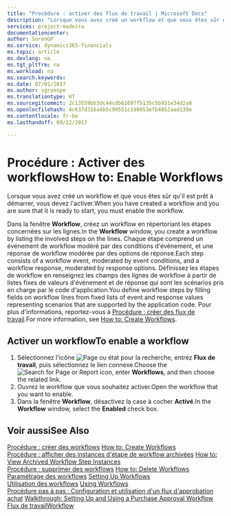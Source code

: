 ```yaml
---
title: "Procédure : activer des flux de travail | Microsoft Docs"
description: "Lorsque vous avez créé un workflow et que vous êtes sûr qu'il est prêt à démarrer, vous devez l'activer."
services: project-madeira
documentationcenter: 
author: SorenGP
ms.service: dynamics365-financials
ms.topic: article
ms.devlang: na
ms.tgt_pltfrm: na
ms.workload: na
ms.search.keywords: 
ms.date: 07/01/2017
ms.author: sgroespe
ms.translationtype: HT
ms.sourcegitcommit: 2c13559bb3dc44cdb61697f5135c5b931e34d2a8
ms.openlocfilehash: 4c637d316a8b5c99551c198053efb4852aad139e
ms.contentlocale: fr-be
ms.lasthandoff: 09/22/2017

---
```

# <a name="how-to-enable-workflows"></a><span data-ttu-id="2973e-103">Procédure : Activer des workflows</span><span class="sxs-lookup"><span data-stu-id="2973e-103">How to: Enable Workflows</span></span>
<span data-ttu-id="2973e-104">Lorsque vous avez créé un workflow et que vous êtes sûr qu'il est prêt à démarrer, vous devez l'activer.</span><span class="sxs-lookup"><span data-stu-id="2973e-104">When you have created a workflow and you are sure that it is ready to start, you must enable the workflow.</span></span>  

 <span data-ttu-id="2973e-105">Dans la fenêtre **Workflow**, créez un workflow en répertoriant les étapes concernées sur les lignes.</span><span class="sxs-lookup"><span data-stu-id="2973e-105">In the **Workflow** window, you create a workflow by listing the involved steps on the lines.</span></span> <span data-ttu-id="2973e-106">Chaque étape comprend un événement de workflow modéré par des conditions d'événement, et une réponse de workflow modérée par des options de réponse.</span><span class="sxs-lookup"><span data-stu-id="2973e-106">Each step consists of a workflow event, moderated by event conditions, and a workflow response, moderated by response options.</span></span> <span data-ttu-id="2973e-107">Définissez les étapes de workflow en renseignez les champs des lignes de workflow à partir de listes fixes de valeurs d'événement et de réponse qui sont les scénarios pris en charge par le code d'application.</span><span class="sxs-lookup"><span data-stu-id="2973e-107">You define workflow steps by filling fields on workflow lines from fixed lists of event and response values representing scenarios that are supported by the application code.</span></span> <span data-ttu-id="2973e-108">Pour plus d'informations, reportez\-vous à [Procédure : créer des flux de travail](across-how-to-create-workflows.md).</span><span class="sxs-lookup"><span data-stu-id="2973e-108">For more information, see [How to: Create Workflows](across-how-to-create-workflows.md).</span></span>  

## <a name="to-enable-a-workflow"></a><span data-ttu-id="2973e-109">Activer un workflow</span><span class="sxs-lookup"><span data-stu-id="2973e-109">To enable a workflow</span></span>  
1.  <span data-ttu-id="2973e-110">Sélectionnez l'icône ![Page ou état pour la recherche](media/ui-search/search_small.png "Page ou état pour la recherche"), entrez **Flux de travail**, puis sélectionnez le lien connexe.</span><span class="sxs-lookup"><span data-stu-id="2973e-110">Choose the ![Search for Page or Report](media/ui-search/search_small.png "Search for Page or Report icon") icon, enter **Workflows**, and then choose the related link.</span></span>  
2.  <span data-ttu-id="2973e-111">Ouvrez le workflow que vous souhaitez activer.</span><span class="sxs-lookup"><span data-stu-id="2973e-111">Open the workflow that you want to enable.</span></span>  
3.  <span data-ttu-id="2973e-112">Dans la fenêtre **Workflow**, désactivez la case à cocher **Activé**.</span><span class="sxs-lookup"><span data-stu-id="2973e-112">In the **Workflow** window, select the **Enabled** check box.</span></span>  

## <a name="see-also"></a><span data-ttu-id="2973e-113">Voir aussi</span><span class="sxs-lookup"><span data-stu-id="2973e-113">See Also</span></span>  
 <span data-ttu-id="2973e-114">[Procédure : créer des workflows](across-how-to-create-workflows.md) </span><span class="sxs-lookup"><span data-stu-id="2973e-114">[How to: Create Workflows](across-how-to-create-workflows.md) </span></span>  
 <span data-ttu-id="2973e-115">[Procédure : afficher des instances d'étape de workflow archivées](across-how-to-view-archived-workflow-step-instances.md) </span><span class="sxs-lookup"><span data-stu-id="2973e-115">[How to: View Archived Workflow Step Instances](across-how-to-view-archived-workflow-step-instances.md) </span></span>  
 <span data-ttu-id="2973e-116">[Procédure : supprimer des workflows](across-how-to-delete-workflows.md) </span><span class="sxs-lookup"><span data-stu-id="2973e-116">[How to: Delete Workflows](across-how-to-delete-workflows.md) </span></span>  
 <span data-ttu-id="2973e-117">[Paramétrage des workflows](across-set-up-workflows.md) </span><span class="sxs-lookup"><span data-stu-id="2973e-117">[Setting Up Workflows](across-set-up-workflows.md) </span></span>  
 <span data-ttu-id="2973e-118">[Utilisation des workflows](across-use-workflows.md) </span><span class="sxs-lookup"><span data-stu-id="2973e-118">[Using Workflows](across-use-workflows.md) </span></span>  
 <span data-ttu-id="2973e-119">[Procédure pas à pas : Configuration et utilisation d'un flux d'approbation achat](walkthrough-setting-up-and-using-a-purchase-approval-workflow.md) </span><span class="sxs-lookup"><span data-stu-id="2973e-119">[Walkthrough: Setting Up and Using a Purchase Approval Workflow](walkthrough-setting-up-and-using-a-purchase-approval-workflow.md) </span></span>  
 [<span data-ttu-id="2973e-120">Flux de travail</span><span class="sxs-lookup"><span data-stu-id="2973e-120">Workflow</span></span>](across-workflow.md)   

